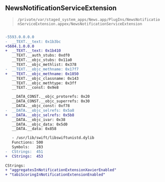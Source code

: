 ## NewsNotificationServiceExtension

> `/private/var/staged_system_apps/News.app/PlugIns/NewsNotificationServiceExtension.appex/NewsNotificationServiceExtension`

```diff

-5593.0.0.0.0
-  __TEXT.__text: 0x1b3bc
+5604.1.0.0.0
+  __TEXT.__text: 0x1b410
   __TEXT.__auth_stubs: 0xdf0
   __TEXT.__objc_stubs: 0x11a0
   __TEXT.__objc_methlist: 0x378
-  __TEXT.__objc_methname: 0x17f7
+  __TEXT.__objc_methname: 0x1850
   __TEXT.__objc_classname: 0x143
   __TEXT.__objc_methtype: 0x3ff
   __TEXT.__const: 0x9e8

   __DATA_CONST.__objc_protorefs: 0x20
   __DATA_CONST.__objc_superrefs: 0x30
   __DATA.__objc_const: 0xf78
-  __DATA.__objc_selrefs: 0x5a8
+  __DATA.__objc_selrefs: 0x5b8
   __DATA.__objc_ivar: 0x38
   __DATA.__objc_data: 0x5d0
   __DATA.__data: 0x858

   - /usr/lib/swift/libswiftunistd.dylib
   Functions: 500
   Symbols:   283
-  CStrings:  451
+  CStrings:  453
 
CStrings:
+ "aggregatesInNotificationExtensionXavierEnabled"
+ "tabiScoringInNotificationExtensionEnabled"

```
